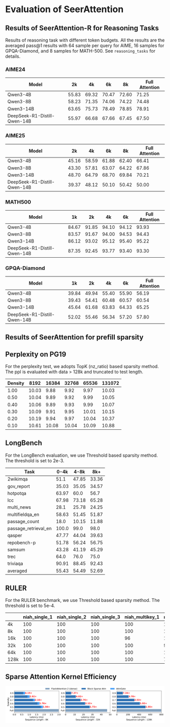 # Evaluation of SeerAttention

## Results of SeerAttention-R for Reasoning Tasks

Results of reasoning task with different token budgets. 
All the results are the averaged pass@1 results with 64 sample per query for AIME, 16 samples for GPQA-Diamond, and 8 samples for MATH-500.
See `reasoning_tasks` for details. 

### AIME24

| Model                         | 2k    | 4k    | 6k    | 8k    | Full Attention |
|-------------------------------|-------|-------|-------|-------|----------------|
| Qwen3-4B                      | 55.83 | 69.32 | 70.47 | 72.60 | 71.25          |
| Qwen3-8B                      | 58.23 | 71.35 | 74.06 | 74.22 | 74.48          |
| Qwen3-14B                     | 63.65 | 75.73 | 78.49 | 78.85 | 78.91          |
| DeepSeek-R1-Distill-Qwen-14B  | 55.97 | 66.68 | 67.66 | 67.45 | 67.50          |


### AIME25

| Model                         | 2k    | 4k    | 6k    | 8k    | Full Attention |
|-------------------------------|-------|-------|-------|-------|----------------|
| Qwen3-4B                      | 45.16 | 58.59 | 61.88 | 62.40 | 66.41          |
| Qwen3-8B                      | 43.30 | 57.81 | 63.07 | 64.22 | 67.86          |
| Qwen3-14B                     | 48.70 | 64.79 | 68.70 | 69.84 | 70.21          |
| DeepSeek-R1-Distill-Qwen-14B  | 39.37 | 48.12 | 50.10 | 50.42 | 50.00          |


### MATH500

| Model                         | 1k    | 2k    | 4k    | 6k    | Full Attention |
|-------------------------------|-------|-------|-------|-------|----------------|
| Qwen3-4B                      | 84.67 | 91.85 | 94.10 | 94.12 | 93.93          |
| Qwen3-8B                      | 83.57 | 91.67 | 94.00 | 94.53 | 94.43          |
| Qwen3-14B                     | 86.12 | 93.02 | 95.12 | 95.40 | 95.22          |
| DeepSeek-R1-Distill-Qwen-14B  | 87.35 | 92.45 | 93.77 | 93.40 | 93.30          |


### GPQA-Diamond

| Model                         | 1k    | 2k    | 4k    | 6k    | Full Attention |
|-------------------------------|-------|-------|-------|-------|----------------|
| Qwen3-4B                      | 39.84 | 49.94 | 55.40 | 55.90 | 56.19          |
| Qwen3-8B                      | 39.43 | 54.41 | 60.48 | 60.57 | 60.54          |
| Qwen3-14B                     | 45.64 | 61.68 | 63.83 | 64.33 | 65.25          |
| DeepSeek-R1-Distill-Qwen-14B  | 52.02 | 55.46 | 56.34 | 57.20 | 57.80          |


## Results of SeerAttention for prefill sparsity


## Perplexity on PG19
For the perplexity test, we adopts TopK (nz_ratio) based sparsity method. 
The ppl is evaluated with data > 128k and truncated to test length. 

| Density | 8192  | 16384 | 32768 | 65536 | 131072 |
|---------|-------|-------|-------|-------|--------|
| 1.00    | 10.03 | 9.88  | 9.92  | 9.97  | 10.03  |
| 0.50    | 10.04 | 9.89  | 9.92  | 9.99  | 10.05  |
| 0.40    | 10.06 | 9.89  | 9.93  | 9.99  | 10.07  |
| 0.30    | 10.09 | 9.91  | 9.95  | 10.01 | 10.15  |
| 0.20    | 10.19 | 9.94  | 9.97  | 10.04 | 10.37  |
| 0.10    | 10.61 | 10.08 | 10.04 | 10.09 | 10.88  |

## LongBench

For the LongBench evaluation, we use Threshold based sparsity method. The threshold is set to 2e-3. 

| Task                 | 0-4k  | 4-8k  | 8k+   |
|----------------------|-------|-------|-------|
| 2wikimqa             | 51.1  | 47.85 | 33.36 |
| gov_report           | 35.03 | 35.05 | 34.57 |
| hotpotqa             | 63.97 | 60.0  | 56.7  |
| lcc                  | 67.98 | 73.18 | 65.28 |
| multi_news           | 28.1  | 25.78 | 24.25 |
| multifieldqa_en      | 58.63 | 51.45 | 51.87 |
| passage_count        | 18.0  | 10.15 | 11.88 |
| passage_retrieval_en | 100.0 | 99.0  | 98.0  |
| qasper               | 47.77 | 44.04 | 39.63 |
| repobench-p          | 51.78 | 56.24 | 56.75 |
| samsum               | 43.28 | 41.19 | 45.29 |
| trec                 | 64.0  | 76.0  | 75.0  |
| triviaqa             | 90.91 | 88.45 | 92.43 |
| averaged             | 55.43 | 54.49 | 52.69 |


## RULER
For the RULER benchmark, we use Threshold based sparsity method. The threshold is set to 5e-4. 

|          | niah_single_1 | niah_single_2 | niah_single_3 | niah_multikey_1 | niah_multikey_2 | niah_multikey_3 | niah_multivalue | niah_multiquery | vt   | cwe   | fwe   | qa_1 | qa_2 | avg    |
|----------|---------------|---------------|---------------|-----------------|-----------------|-----------------|-----------------|-----------------|------|-------|-------|------|------|--------|
| 4k       | 100           | 100           | 100           | 100             | 100             | 100             | 100             | 100             | 99.2 | 100   | 90.67 | 84   | 68   | 95.53  |
| 8k       | 100           | 100           | 100           | 100             | 100             | 100             | 100             | 100             | 99.2 | 98    | 88    | 68   | 52   | 92.71  |
| 16k      | 100           | 100           | 100           | 96              | 100             | 100             | 100             | 100             | 100  | 85.6  | 90.67 | 68   | 56   | 92.02  |
| 32k      | 100           | 100           | 100           | 100             | 96              | 100             | 92              | 99              | 99.2 | 50.8  | 93.33 | 72   | 48   | 88.49  |
| 64k      | 100           | 100           | 100           | 100             | 100             | 92              | 94              | 99              | 97.6 | 8     | 82.67 | 64   | 48   | 83.48  |
| 128k     | 100           | 100           | 100           | 100             | 76              | 56              | 94              | 94              | 75.2 | 0     | 66.67 | 64   | 28   | 73.37  |


## Sparse Attention Kernel Efficiency

![Efficiency](../figures/efficiency_prefill.png)